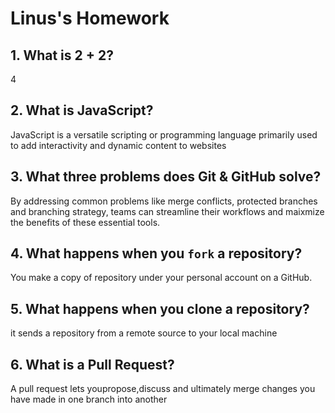 # Linus's Homework

## 1. What is 2 + 2?

4

## 2. What is JavaScript?

JavaScript is a versatile scripting or programming language primarily used to add interactivity and dynamic content to websites

## 3. What three problems does Git & GitHub solve?

By addressing common problems like merge conflicts, protected branches and branching strategy, teams can streamline their workflows and maixmize the benefits of these essential tools.

## 4. What happens when you `fork` a repository?

You make a copy of repository under your personal account on a GitHub.

## 5. What happens when you clone a repository?

it sends a repository from a remote source to your local machine

## 6. What is a Pull Request?

A pull request lets youpropose,discuss and ultimately merge changes you have made in one branch into another
